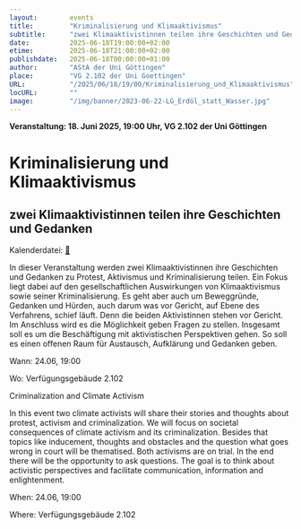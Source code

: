 ```yaml
---
layout:        events
title:         "Kriminalisierung und Klimaaktivismus"
subtitle:      "zwei Klimaaktivistinnen teilen ihre Geschichten und Gedanken"
date:          2025-06-18T19:00:00+02:00
etime:         2025-06-18T21:00:00+02:00
publishdate:   2025-06-18T00:00:00+01:00
author:        "AStA der Uni Göttingen"
place:         "VG 2.102 der Uni Goettingen"
URL:           "/2025/06/18/19/00/Kriminalisierung_und_Klimaaktivismus"
locURL:        ""
image:         "/img/banner/2023-06-22-LG_Erdöl_statt_Wasser.jpg"
---
```


**Veranstaltung: 18. Juni 2025, 19:00 Uhr, VG 2.102 der Uni Göttingen**

Kriminalisierung und Klimaaktivismus
===========

zwei Klimaaktivistinnen teilen ihre Geschichten und Gedanken
-----------


Kalenderdatei: [📆](/ics/2025-06-18_19-00_kriminalisierung_und_klimaaktivismus.ics)

In dieser Veranstaltung werden zwei Klimaaktivistinnen ihre Geschichten und Gedanken zu Protest, Aktivismus und Kriminalisierung teilen. Ein Fokus liegt dabei auf den gesellschaftlichen Auswirkungen von Klimaaktivismus sowie seiner Kriminalisierung. Es geht aber auch um Beweggründe, Gedanken und Hürden, auch darum was vor Gericht, auf Ebene des Verfahrens, schief läuft. Denn die beiden Aktivistinnen stehen vor Gericht. Im Anschluss wird es die Möglichkeit geben Fragen zu stellen. Insgesamt soll es um die Beschäftigung mit aktivistischen Perspektiven gehen. So soll es einen offenen Raum für Austausch, Aufklärung und Gedanken geben.

Wann: 24.06, 19:00

Wo: Verfügungsgebäude 2.102

 

Criminalization and Climate Activism

In this event two climate activists will share their stories and thoughts about protest, activism and criminalization. We will focus on societal consequences of climate activism and its criminalization. Besides that topics like inducement, thoughts and obstacles and the question what goes wrong in court will be thematised. Both activisms are on trial. In the end there will be the opportunity to ask questions. The goal is to think about activistic perspectives and facilitate communication, information and enlightenment.

When: 24.06, 19:00

Where: Verfügungsgebäude 2.102
